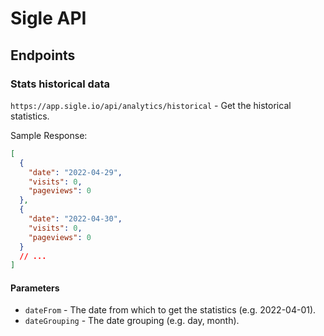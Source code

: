 # Sigle API

## Endpoints

### Stats historical data

`https://app.sigle.io/api/analytics/historical` - Get the historical statistics.

Sample Response:

```json
[
  {
    "date": "2022-04-29",
    "visits": 0,
    "pageviews": 0
  },
  {
    "date": "2022-04-30",
    "visits": 0,
    "pageviews": 0
  }
  // ...
]
```

#### Parameters

- `dateFrom` - The date from which to get the statistics (e.g. 2022-04-01).
- `dateGrouping` - The date grouping (e.g. day, month).
